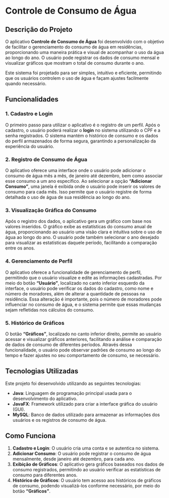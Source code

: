 # Controle de Consumo de Água

## Descrição do Projeto

O aplicativo **Controle de Consumo de Água** foi desenvolvido com o objetivo de facilitar o gerenciamento do consumo de água em residências, proporcionando uma maneira prática e visual de acompanhar o uso da água ao longo do ano. O usuário pode registrar os dados de consumo mensal e visualizar gráficos que mostram o total de consumo durante o ano.

Este sistema foi projetado para ser simples, intuitivo e eficiente, permitindo que os usuários controlem o uso de água e façam ajustes facilmente quando necessário.

## Funcionalidades

### 1. **Cadastro e Login**
O primeiro passo para utilizar o aplicativo é o registro de um perfil. Após o cadastro, o usuário poderá realizar o **login** no sistema utilizando o CPF e a senha registrados. O sistema mantém o histórico de consumo e os dados do perfil armazenados de forma segura, garantindo a personalização da experiência do usuário.

### 2. **Registro de Consumo de Água**
O aplicativo oferece uma interface onde o usuário pode adicionar o consumo de água mês a mês, de janeiro até dezembro, bem como associar esse consumo a um ano específico. Ao selecionar a opção **“Adicionar Consumo”**, uma janela é exibida onde o usuário pode inserir os valores de consumo para cada mês. Isso permite que o usuário registre de forma detalhada o uso de água de sua residência ao longo do ano.

### 3. **Visualização Gráfica do Consumo**
Após o registro dos dados, o aplicativo gera um gráfico com base nos valores inseridos. O gráfico exibe as estatísticas do consumo anual de água, proporcionando ao usuário uma visão clara e intuitiva sobre o uso de água ao longo do ano. O usuário pode também selecionar o ano desejado para visualizar as estatísticas daquele período, facilitando a comparação entre os anos.

### 4. **Gerenciamento de Perfil**
O aplicativo oferece a funcionalidade de gerenciamento de perfil, permitindo que o usuário visualize e edite as informações cadastradas. Por meio do botão **“Usuário”**, localizado no canto inferior esquerdo da interface, o usuário pode verificar os dados do cadastro, como nome e número de moradores, além de alterar a quantidade de pessoas na residência. Essa alteração é importante, pois o número de moradores pode influenciar no consumo de água, e o sistema permite que essas mudanças sejam refletidas nos cálculos do consumo.

### 5. **Histórico de Gráficos**
O botão **“Gráficos”**, localizado no canto inferior direito, permite ao usuário acessar e visualizar gráficos anteriores, facilitando a análise e comparação de dados de consumo de diferentes períodos. Através dessa funcionalidade, o usuário pode observar padrões de consumo ao longo do tempo e fazer ajustes no seu comportamento de consumo, se necessário.

## Tecnologias Utilizadas

Este projeto foi desenvolvido utilizando as seguintes tecnologias:

- **Java**: Linguagem de programação principal usada para o desenvolvimento do aplicativo.
- **JavaFX**: Framework utilizado para criar a interface gráfica do usuário (GUI).
- **MySQL**: Banco de dados utilizado para armazenar as informações dos usuários e os registros de consumo de água.

## Como Funciona

1. **Cadastro e Login**: O usuário cria uma conta e se autentica no sistema.
2. **Adicionar Consumo**: O usuário pode registrar o consumo de água mensalmente, desde janeiro até dezembro, para cada ano.
3. **Exibição de Gráficos**: O aplicativo gera gráficos baseados nos dados de consumo registrados, permitindo ao usuário verificar as estatísticas de consumo para diferentes anos.
4. **Histórico de Gráficos**: O usuário tem acesso aos históricos de gráficos de consumo, podendo visualizá-los conforme necessário, por meio do botão **“Gráficos”**.
